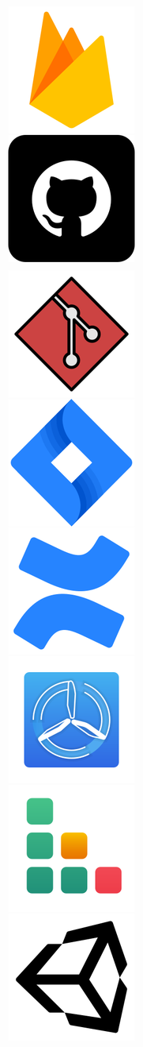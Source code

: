 <p float = "left">
<img alt="Firebase" src="/images/tools/firebase.png"> <br>
<img alt="Github" src="/images/tools/github.png"> <br>
</p>
<img alt="Git" src="/images/tools/git.png"> <br>
<img alt="Jira" src="/images/tools/jira.png"> <br>
<img alt="Confluence" src="/images/tools/confluence.png"> <br>
<img alt="Testflight" src="/images/tools/testflight.png"> <br>
<img alt="Testrail" src="/images/tools/testrail.png"> <br>
<img alt="Unity" src="/images/tools/unity.png"> <br>
